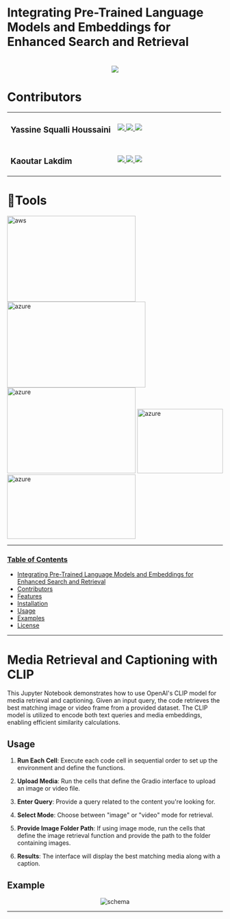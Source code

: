 # Integrating Pre-Trained Language Models and Embeddings for Enhanced Search and Retrieval

<h1 align="center">
    <img src="https://readme-typing-svg.herokuapp.com/?font=Righteous&size=35&center=true&vCenter=true&width=500&height=70&duration=4000&lines=Hi+There!+👋;+Take+a+look+into+our+project!;" />
</h1>

# Contributors


<table>
  <tr>
    <td width="50%">
      <h3>Yassine Squalli Houssaini</h3>
    </td>
    <td width="50%">
      <a href="mailto:squayassine@gmail.com">
        <img src="https://img.shields.io/badge/Gmail-333333?style=for-the-badge&logo=gmail&logoColor=red" />
      </a>
      <a href="https://www.linkedin.com/in/yassine-squalli-houssaini-2abb1a255/" target="_blank">
        <img src="https://img.shields.io/badge/LinkedIn-0077B5?style=for-the-badge&logo=linkedin&logoColor=white" target="_blank" />
      </a>
      <a href="https://salesp07.github.io" target="_blank">
         <img src="https://img.shields.io/badge/Portfolio-FF5722?style=for-the-badge&logo=todoist&logoColor=white" target="_blank" />
      </a>
    </td>
  </tr>
  <tr>
    <td>
      <h3>Kaoutar Lakdim</h3>
    </td>
    <td>
      <a href="mailto:pedro.sales.muniz@gmail.com">
        <img src="https://img.shields.io/badge/Gmail-333333?style=for-the-badge&logo=gmail&logoColor=red" />
      </a>
      <a href="https://linkedin.com/in/pedro-sales-muniz" target="_blank">
        <img src="https://img.shields.io/badge/LinkedIn-0077B5?style=for-the-badge&logo=linkedin&logoColor=white" target="_blank" />
      </a>
      <a href="https://salesp07.github.io" target="_blank">
         <img src="https://img.shields.io/badge/Portfolio-FF5722?style=for-the-badge&logo=todoist&logoColor=white" target="_blank" />
      </a>
    </td>
  </tr>
</table>


# 🚀Tools

<p align="left"> <a href="https://aws.amazon.com" target="_blank" rel="noreferrer"> <img src="https://github.com/kaoutar-lakdim/LM-Enhanced-Search/assets/127676452/aec684f0-f726-46d8-89ad-e596dbb91619" alt="aws" width="300" height="200"/> </a>  <a href="https://azure.microsoft.com/en-in/" target="_blank" rel="noreferrer"> <img src="https://github.com/kaoutar-lakdim/LM-Enhanced-Search/assets/127676452/4f06647f-d7d8-4d95-8cc7-9f28d109b2ee" alt="azure" width="323" height="200"/></a> <a href="https://azure.microsoft.com/en-in/" target="_blank" rel="noreferrer"> <img src="https://github.com/kaoutar-lakdim/LM-Enhanced-Search/assets/127676452/14069fa6-24f4-4b48-b4f5-789ae2c1ff7d" alt="azure" width="300" height="200"/></a> <a href="https://azure.microsoft.com/en-in/" target="_blank" rel="noreferrer"> <img src="https://github.com/kaoutar-lakdim/LM-Enhanced-Search/assets/127676452/f1fd56b5-89c3-40e5-84fb-6c2792bb2d8c" alt="azure" width="200" height="150"/></a><a href="https://azure.microsoft.com/en-in/" target="_blank" rel="noreferrer"> <img src="https://github.com/kaoutar-lakdim/LM-Enhanced-Search/assets/127676452/95eb4dc6-3762-4ea2-b9f3-5218d62e6078" alt="azure" width="300" height="150"/>











---

### Table of Contents
- [Integrating Pre-Trained Language Models and Embeddings for Enhanced Search and Retrieval](#integrating-pre-trained-language-models-and-embeddings-for-enhanced-search-and-retrieval)
- [Contributors](#contributors)
- [Features](#features)
- [Installation](#installation)
- [Usage](#usage)
- [Examples](#examples)
- [License](#license)


---
# Media Retrieval and Captioning with CLIP

This Jupyter Notebook demonstrates how to use OpenAI's CLIP model for media retrieval and captioning. Given an input query, the code retrieves the best matching image or video frame from a provided dataset. The CLIP model is utilized to encode both text queries and media embeddings, enabling efficient similarity calculations.

## Usage

1. **Run Each Cell**: Execute each code cell in sequential order to set up the environment and define the functions.

2. **Upload Media**: Run the cells that define the Gradio interface to upload an image or video file.

3. **Enter Query**: Provide a query related to the content you're looking for.

4. **Select Mode**: Choose between "image" or "video" mode for retrieval.

5. **Provide Image Folder Path**: If using image mode, run the cells that define the image retrieval function and provide the path to the folder containing images.

6. **Results**: The interface will display the best matching media along with a caption.

## Example

<p align="center">
  <img src="https://github.com/kaoutar-lakdim/LM-Enhanced-Search/assets/74473164/50a89f82-4da1-43bc-8789-4a3bd0564f33" alt="schema">
</p>


---


